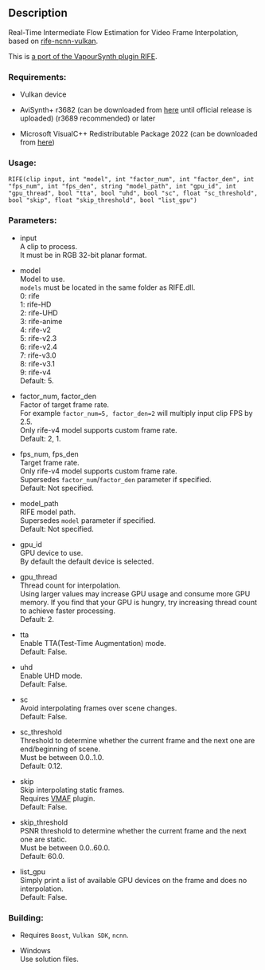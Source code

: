 ## Description

Real-Time Intermediate Flow Estimation for Video Frame Interpolation, based on [rife-ncnn-vulkan](https://github.com/nihui/rife-ncnn-vulkan).

This is [a port of the VapourSynth plugin RIFE](https://github.com/HomeOfVapourSynthEvolution/VapourSynth-RIFE-ncnn-Vulkan).

### Requirements:

- Vulkan device

- AviSynth+ r3682 (can be downloaded from [here](https://gitlab.com/uvz/AviSynthPlus-Builds) until official release is uploaded) (r3689 recommended) or later

- Microsoft VisualC++ Redistributable Package 2022 (can be downloaded from [here](https://github.com/abbodi1406/vcredist/releases))

### Usage:

```
RIFE(clip input, int "model", int "factor_num", int "factor_den", int "fps_num", int "fps_den", string "model_path", int "gpu_id", int "gpu_thread", bool "tta", bool "uhd", bool "sc", float "sc_threshold", bool "skip", float "skip_threshold", bool "list_gpu")
```

### Parameters:

- input\
    A clip to process.\
    It must be in RGB 32-bit planar format.

- model\
    Model to use.\
    `models` must be located in the same folder as RIFE.dll.\
    0: rife\
    1: rife-HD\
    2: rife-UHD\
    3: rife-anime\
    4: rife-v2\
    5: rife-v2.3\
    6: rife-v2.4\
    7: rife-v3.0\
    8: rife-v3.1\
    9: rife-v4\
    Default: 5.

- factor_num, factor_den\
    Factor of target frame rate.\
    For example `factor_num=5, factor_den=2` will multiply input clip FPS by 2.5.\
    Only rife-v4 model supports custom frame rate.\
    Default: 2, 1.

- fps_num, fps_den\
    Target frame rate.\
    Only rife-v4 model supports custom frame rate.\
    Supersedes `factor_num`/`factor_den` parameter if specified.\
    Default: Not specified.

- model_path\
    RIFE model path.\
    Supersedes `model` parameter if specified.\
    Default: Not specified.

- gpu_id\
    GPU device to use.\
    By default the default device is selected.

- gpu_thread\
    Thread count for interpolation.\
    Using larger values may increase GPU usage and consume more GPU memory. If you find that your GPU is hungry, try increasing thread count to achieve faster processing.\
    Default: 2.

- tta\
    Enable TTA(Test-Time Augmentation) mode.\
    Default: False.

- uhd\
    Enable UHD mode.\
    Default: False.
- sc\
    Avoid interpolating frames over scene changes.\
    Default: False.

- sc_threshold\
    Threshold to determine whether the current frame and the next one are end/beginning of scene.\
    Must be between 0.0..1.0.\
    Default: 0.12.

- skip\
    Skip interpolating static frames.\
    Requires [VMAF](https://github.com/Asd-g/AviSynth-VMAF) plugin.\
    Default: False.

- skip_threshold\
    PSNR threshold to determine whether the current frame and the next one are static.\
    Must be between 0.0..60.0.\
    Default: 60.0.

- list_gpu\
    Simply print a list of available GPU devices on the frame and does no interpolation.\
    Default: False.

### Building:

- Requires `Boost`, `Vulkan SDK`, `ncnn`.

- Windows\
    Use solution files.
